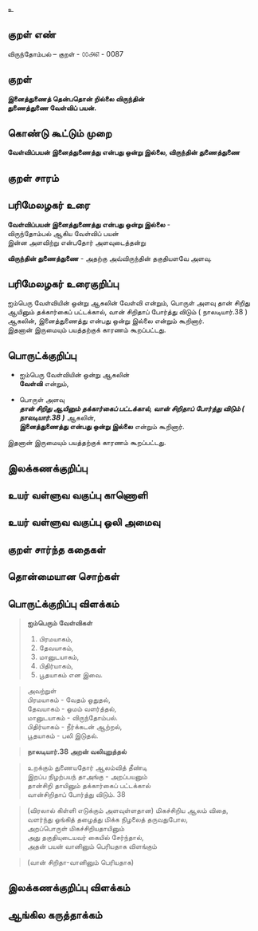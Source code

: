 உ

## குறள் எண் 


விருந்தோம்பல் – குறள் - ௦௦௮௭ - 0087  

## குறள் 

**இனைத்துணைத் தென்பதொன் றில்லை விருந்தின்  
துணைத்துணை வேள்விப் பயன்.** 

## கொண்டு கூட்டும் முறை

**வேள்விப்பயன் இனைத்துணைத்து என்பது ஒன்று இல்லை, விருந்தின் துணைத்துணை**

## குறள் சாரம் 


## பரிமேலழகர் உரை

**வேள்விப்பயன் இனைத்துணைத்து என்பது ஒன்று இல்லை** -  
விருந்தோம்பல் ஆகிய வேள்விப் பயன்  
இன்ன அளவிற்று என்பதோர் அளவுடைத்தன்று  

**விருந்தின் துணைத்துணை** - அதற்கு அவ்விருந்தின் தகுதியளவே அளவு.   

## பரிமேலழகர் உரைகுறிப்பு   

ஐம்பெரு வேள்வியின் ஒன்று ஆகலின் வேள்வி என்றும், பொருள் அளவு தான் சிறிது ஆயினும் தக்கார்கைப் பட்டக்கால், வான் சிறிதாப் போர்த்து விடும் ( நாலடியார்.38 ) ஆகலின், இனைத்துணைத்து என்பது ஒன்று இல்லை என்றும் கூறினார்.  
இதனான் இருமையும் பயத்தற்குக் காரணம் கூறப்பட்டது.    

## பொருட்க்குறிப்பு 

* ஐம்பெரு வேள்வியின் ஒன்று ஆகலின்  
 **வேள்வி** என்றும்,  

* பொருள் அளவு   
 _**தான் சிறிது ஆயினும் தக்கார்கைப் பட்டக்கால், வான் சிறிதாப் போர்த்து விடும் ( நாலடியார்.38 )**_ ஆகலின்,  
 **இனைத்துணைத்து என்பது ஒன்று இல்லை** என்றும் கூறினார்.  

இதனான் இருமையும் பயத்தற்குக் காரணம் கூறப்பட்டது.      

## இலக்கணக்குறிப்பு  


## உயர் வள்ளுவ வகுப்பு காணொளி


## உயர் வள்ளுவ வகுப்பு ஒலி அமைவு 

 
## குறள் சார்ந்த கதைகள் 


## தொன்மையான சொற்கள்


## பொருட்க்குறிப்பு விளக்கம்

>**ஐம்பெரும் வேள்விகள்**  
>1. பிரமயாகம்,  
>2. தேவயாகம்,  
>3. மானுடயாகம்,  
>4. பிதிர்யாகம்,  
>5. பூதயாகம் என இவை.  

>அவற்றுள்   
>பிரமயாகம் - வேதம் ஓதுதல்,  
>தேவயாகம் - ஓமம் வளர்த்தல்,  
>மானுடயாகம் - விருந்தோம்பல்.  
>பிதிர்யாகம் - நீர்க்கடன் ஆற்றல்,  
>பூதயாகம் - பலி இடுதல்.

>**நாலடியார்.38 அறன் வலியுறுத்தல்**  

>உறக்கும் துணையதோர் ஆலம்வித் தீண்டி  
>இறப்ப நிழற்பயந் தாஅங்கு - அறப்பயனும்  
>தான்சிறி தாயினும் தக்கார்கைப் பட்டக்கால்  
>வான்சிறிதாப் போர்த்து விடும். 	38

>(விரலால் கிள்ளி எடுக்கும் அளவுள்ளதான) மிகச்சிறிய ஆலம் விதை,  
>வளர்ந்து ஓங்கித் தழைத்து மிக்க நிழலைத் தருவதுபோல,  
>அறப்பொருள் மிகச்சிறியதாயினும்  
>அது தகுதியுடையவர் கையில் சேர்ந்தால்,  
>அதன் பயன் வானினும் பெரியதாக விளங்கும்  

>(வான் சிறிதா-வானினும் பெரியதாக)

## இலக்கணக்குறிப்பு விளக்கம்


## ஆங்கில கருத்தாக்கம் 


